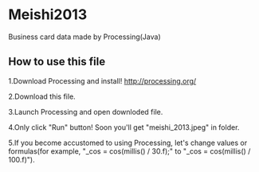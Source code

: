 Meishi2013
==========

Business card data made by Processing(Java)

## How to use this file

1.Download Processing and install!
<http://processing.org/>

2.Download this file.

3.Launch Processing and open downloded file.

4.Only click "Run" button! Soon you'll get "meishi_2013.jpeg" in folder.

5.If you become accustomed to using Processing, let's change values or formulas(for example, "_cos = cos(millis() / 30.f);" to "_cos = cos(millis() / 100.f)").
